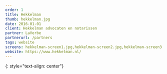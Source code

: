 ```yaml
---
order: 1
title: Hekkelman
thumb: hekkelman.jpg
date: 2016-01-01
client: Hekkelman advocaten en notarissen
partner: LaVerbe
partnerurl: /partners
tags: website
screens: hekkelman-screen1.jpg,hekkelman-screen2.jpg,hekkelman-screen3.jpg
website: https://www.hekkelman.nl/
---
```


{: style="text-align: center"}
